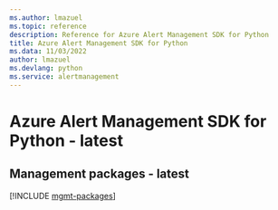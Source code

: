 ```yaml
---
ms.author: lmazuel
ms.topic: reference
description: Reference for Azure Alert Management SDK for Python
title: Azure Alert Management SDK for Python
ms.data: 11/03/2022
author: lmazuel
ms.devlang: python
ms.service: alertmanagement
---
```

# Azure Alert Management SDK for Python - latest

## Management packages - latest
[!INCLUDE [mgmt-packages](alert-management-mgmt-index.md)]